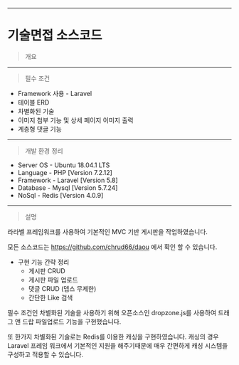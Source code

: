 * * * 
기술면접 소스코드 
=
>  개요

* * * 

> 필수 조건
- Framework 사용 - Laravel
- 테이블 ERD
- 차별화된 기술
- 이미지 첨부 기능 및 상세 페이지 이미지 출력
- 계층형 댓글 기능

* * * 

> 개발 환경 정리
- Server OS - Ubuntu 18.04.1 LTS
- Language - PHP [Version 7.2.12]
- Framework - Laravel [Version 5.8]
- Database - Mysql [Version 5.7.24]
- NoSql - Redis [Version 4.0.9]

* * * 

> 설명

라라벨 프레임워크를 사용하여 기본적인 MVC 기반 게시판을 작업하였습니다.

모든 소스코드는 https://github.com/chrud66/daou 에서 확인 할 수 있습니다.

- 구현 기능 간략 정리
    - 게시판 CRUD
    - 게시판 파일 업로드
    - 댓글 CRUD (뎁스 무제한)
    - 간단한 Like 검색

필수 조건인 차별화된 기술을 사용하기 위해 오픈소스인 dropzone.js를 사용하여 드래그 앤 드랍 파일업로드 기능을 구현했습니다.

또 한가지 차별화된 기술로는 Redis를 이용한 캐싱을 구현하였습니다.
캐싱의 경우 Laravel 프레임 워크에서 기본적인 지원을 해주기때문에 매우 간편하게 캐싱 시스템을 구성하고 적용할 수 있습니다.
